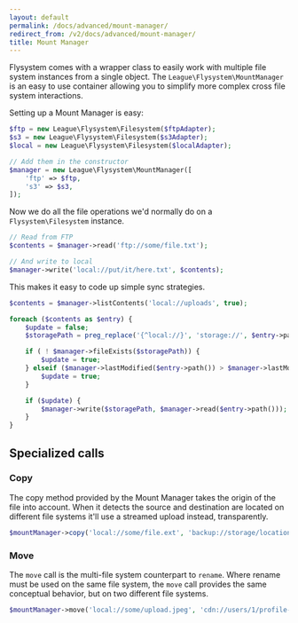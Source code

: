 ```yaml
---
layout: default
permalink: /docs/advanced/mount-manager/
redirect_from: /v2/docs/advanced/mount-manager/
title: Mount Manager
---
```


Flysystem comes with a wrapper class to easily work with multiple file system instances
from a single object. The `League\Flysystem\MountManager` is an easy to use container allowing
you to simplify more complex cross file system interactions.

Setting up a Mount Manager is easy:

```php
$ftp = new League\Flysystem\Filesystem($ftpAdapter);
$s3 = new League\Flysystem\Filesystem($s3Adapter);
$local = new League\Flysystem\Filesystem($localAdapter);

// Add them in the constructor
$manager = new League\Flysystem\MountManager([
    'ftp' => $ftp,
    's3' => $s3,
]);
```

Now we do all the file operations we'd normally do on a `Flysystem\Filesystem` instance.

```php
// Read from FTP
$contents = $manager->read('ftp://some/file.txt');

// And write to local
$manager->write('local://put/it/here.txt', $contents);
```

This makes it easy to code up simple sync strategies.

```php
$contents = $manager->listContents('local://uploads', true);

foreach ($contents as $entry) {
    $update = false;
    $storagePath = preg_replace('{^local://}', 'storage://', $entry->path());

    if ( ! $manager->fileExists($storagePath)) {
        $update = true;
    } elseif ($manager->lastModified($entry->path()) > $manager->lastModified($storagePath)) {
        $update = true;
    }

    if ($update) {
        $manager->write($storagePath, $manager->read($entry->path()));
    }
}
```

## Specialized calls

### Copy

The copy method provided by the Mount Manager takes the origin of the file into account.
When it detects the source and destination are located on different file systems it'll
use a streamed upload instead, transparently.

```php
$mountManager->copy('local://some/file.ext', 'backup://storage/location.ext');
```

### Move

The `move` call is the multi-file system counterpart to `rename`. Where rename must be used on
the same file system, the `move` call provides the same conceptual behavior, but on two
different file systems.

```php
$mountManager->move('local://some/upload.jpeg', 'cdn://users/1/profile-picture.jpeg');
```
